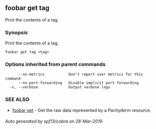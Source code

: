 ## foobar get tag

Print the contents of a tag.

### Synopsis


Print the contents of a tag.

```
foobar get tag <tag>
```

### Options inherited from parent commands

```
      --no-metrics           Don't report user metrics for this command
      --no-port-forwarding   Disable implicit port forwarding
  -v, --verbose              Output verbose logs
```

### SEE ALSO
* [foobar get](foobar_get.md)	 - Get the raw data represented by a Pachyderm resource.

###### Auto generated by spf13/cobra on 28-Mar-2019
